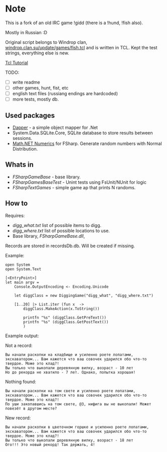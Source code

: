 # Note #

This is a fork of an old IRC game !gidd (there is a !hund, !fish also).

Mostly in Russian :D

Original script belongs to Windrop clan, [windrop.clan.su/update/games/fish.tcl](windrop.clan.su/update/games/fish.tcl) and is written in TCL. Kept the test strings, everything else is new.

[Tcl Tutorial](https://www.tcl.tk/man/tcl8.5/tutorial/tcltutorial.html)

TODO: 

- [ ] write readme
- [ ] other games, hunt, fist, etc
- [ ] english text files (russiang endings are hardcoded)
- [ ] more tests, mostly db.

## Used packages ##

- [Dapper](https://github.com/StackExchange/dapper-dot-net) - a simple object mapper for .Net
- System.Data.SQLite.Core, SQLite database to store results between sessions.
- [Math.NET Numerics](http://numerics.mathdotnet.com/#Math-NET-Numerics) for FSharp. Generate random numbers with Normal Distribution. 

## Whats in ##

- *FSharpGameBase* - base library.
- *FSharpGamesBaseTest* - Unint tests using FsUnit/NUnit for logic
- *FSharpTextGames* - simple game ap that prints N randoms.

## How to ##

Requires:

- *digg_what.txt* list of possible items to digg.
- *digg_where.txt* list of possible locations to use.
- Base library, *FSharpGameBase.dll*,

Records are stored in recordsDb.db. Will be created if missing.

Example:

```F#
open System
open System.Text

[<EntryPoint>]
let main argv = 
    Console.OutputEncoding <- Encoding.Unicode

    let diggClass = new DiggingGame("digg_what", "digg_where.txt")

    [1..20] |> List.iter (fun x  -> 
        diggClass.MakeAction(x.ToString())

        printfn "%s" (diggClass.GetPreText())
        printfn "%s" (diggClass.GetPostText())
        )
```

Example output:

Not a record:

    Вы начали раскопки на кладбище и усиленно роете лопатами, экскаватором... Вам кажется что ваш совочек ударился обо что-то твердое. Може это клад?!
    Вы только что выкопали деревянную вилку, возраст - 10 лет
    Но до рекорда не хватило - 7 лет. Однако, попытка хорошая!

Nothing found: 

    Вы начали раскопки на том свете и усиленно роете лопатами, экскаватором... Вам кажется что ваш совочек ударился обо что-то твердое. Може это клад?!
    По уши закопавшись на том свете, @3, нифига вы не выкопали! Может повезёт в другом месте?

New record:

    Вы начали раскопки в цветочном горшке и усиленно роете лопатами, экскаватором... Вам кажется что ваш совочек ударился обо что-то твердое. Може это клад?!
    Вы только что выкопали деревянную вилку, возраст - 18 лет
    Ого!!! Это новый рекорд! Так держать, 4!
